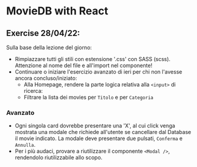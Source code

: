 # MovieDB with React

## Exercise 28/04/22:

Sulla base della lezione del giorno:

- Rimpiazzare tutti gli stili con estensione '.css' con SASS (scss). Attenzione al nome del file e all'import nel componente!
- Continuare o iniziare l'esercizio avanzato di ieri per chi non l'avesse ancora concluso/iniziato:
  - Alla Homepage, rendere la parte logica relativa alla `<input>` di ricerca:
  - Filtrare la lista dei movies per `Titolo` e per `Categoria`

### Avanzato

- Ogni singola card dovrebbe presentare una 'X', al cui click venga mostrata una modale che richiede all'utente se cancellare dal Database il movie indicato. La modale deve presentare due pulsati, `Conferma` e `Annulla`.
- Per i più audaci, provare a riutilizzare il componente `<Modal />`, rendendolo riutilizzabile allo scopo.